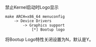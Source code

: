 禁止Kernel启动时Logo显示

```
make ARCH=x86_64 menuconfig
    -> Device Drivers
        -> Graphics support
            [*] Bootup logo
```

将Bootup Logo特性关闭设置为N，默认是Y。